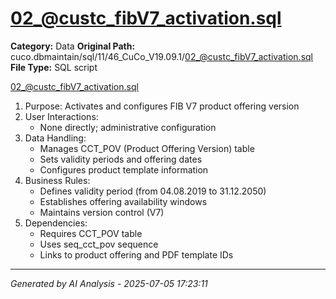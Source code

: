 # 02_@custc_fibV7_activation.sql

**Category:** Data
**Original Path:** cuco.dbmaintain/sql/11/46_CuCo_V19.09.1/02_@custc_fibV7_activation.sql
**File Type:** SQL script

02_@custc_fibV7_activation.sql
1. Purpose: Activates and configures FIB V7 product offering version
2. User Interactions:
   - None directly; administrative configuration
3. Data Handling:
   - Manages CCT_POV (Product Offering Version) table
   - Sets validity periods and offering dates
   - Configures product template information
4. Business Rules:
   - Defines validity period (from 04.08.2019 to 31.12.2050)
   - Establishes offering availability windows
   - Maintains version control (V7)
5. Dependencies:
   - Requires CCT_POV table
   - Uses seq_cct_pov sequence
   - Links to product offering and PDF template IDs

---
*Generated by AI Analysis - 2025-07-05 17:23:11*
